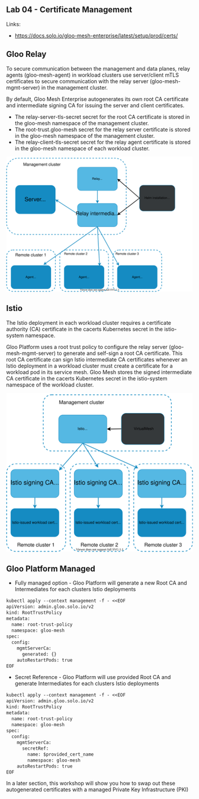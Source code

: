## Lab 04 - Certificate Management <a name="lab-04---certificate-management-"></a>

Links:
* https://docs.solo.io/gloo-mesh-enterprise/latest/setup/prod/certs/ 

## Gloo Relay
To secure communication between the management and data planes, relay agents (gloo-mesh-agent) in workload clusters use server/client mTLS certificates to secure communication with the relay server (gloo-mesh-mgmt-server) in the management cluster.

By default, Gloo Mesh Enterprise autogenerates its own root CA certificate and intermediate signing CA for issuing the server and client certificates.

* The relay-server-tls-secret secret for the root CA certificate is stored in the gloo-mesh namespace of the management cluster.
* The root-trust.gloo-mesh secret for the relay server certificate is stored in the gloo-mesh namespace of the management cluster.
* The relay-client-tls-secret secret for the relay agent certificate is stored in the gloo-mesh namespace of each workload cluster.

![Relay Certificates](images/relay-certificates.svg)
## Istio

The Istio deployment in each workload cluster requires a certificate authority (CA) certificate in the cacerts Kubernetes secret in the istio-system namespace.

Gloo Platform uses a root trust policy to configure the relay server (gloo-mesh-mgmt-server) to generate and self-sign a root CA certificate. This root CA certificate can sign Istio intermediate CA certificates whenever an Istio deployment in a workload cluster must create a certificate for a workload pod in its service mesh. Gloo Mesh stores the signed intermediate CA certificate in the cacerts Kubernetes secret in the istio-system namespace of the workload cluster.

![Istio Certificates](images/istio-certificates.svg)
## Gloo Platform Managed

* Fully managed option - Gloo Platform will generate a new Root CA and Intermediates for each clusters Istio deployments
```shell
kubectl apply --context management -f - <<EOF
apiVersion: admin.gloo.solo.io/v2
kind: RootTrustPolicy
metadata:
  name: root-trust-policy
  namespace: gloo-mesh
spec:
  config:
    mgmtServerCa:
      generated: {}
    autoRestartPods: true
EOF
```

* Secret Reference - Gloo Platform will use provided Root CA and generate Intermediates for each clusters Istio deployments
```shell
kubectl apply --context management -f - <<EOF
apiVersion: admin.gloo.solo.io/v2
kind: RootTrustPolicy
metadata:
  name: root-trust-policy
  namespace: gloo-mesh
spec:
  config:
    mgmtServerCa:
      secretRef:
        name: $provided_cert_name
        namespace: gloo-mesh
    autoRestartPods: true
EOF
```

In a later section, this workshop will show you how to swap out these autogenerated certificates with a managed Private Key Infrastructure (PKI)
